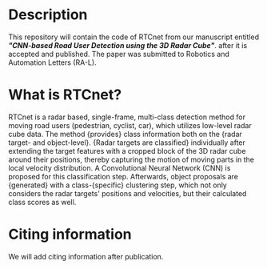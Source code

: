 
# Description
This repository will contain the code of RTCnet from our manuscript entitled
***"CNN-based Road User Detection using the 3D Radar Cube"***.
after it is accepted and published. The paper was submitted to Robotics and Automation Letters (RA-L).

# What is RTCnet?
RTCnet is a radar based, single-frame, multi-class detection method for moving road users (pedestrian, cyclist, car), which utilizes low-level radar cube data.
The method {provides} class information both on the {radar target- and object-level}. {Radar targets are classified} individually after extending the target features with a cropped block of the 3D radar cube around their positions, 
thereby capturing the motion of moving parts in the local velocity distribution. A Convolutional Neural Network (CNN) is proposed for this classification step. Afterwards, object proposals are {generated} with a class-{specific} clustering step, which not only considers the radar targets' positions and velocities, but their calculated class scores as well.

# Citing information
We will add citing information after publication.
